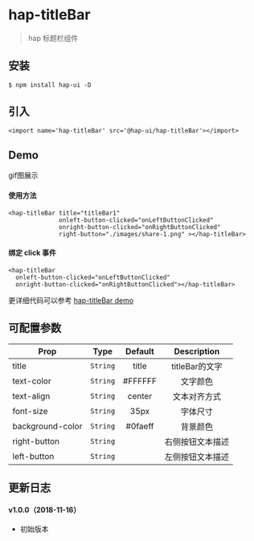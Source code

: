 # hap-titleBar

> hap 标题栏组件


## 安装

```js{4}
$ npm install hap-ui -D
```

## 引入
```js{4}
<import name='hap-titleBar' src='@hap-ui/hap-titleBar'></import>
```

## Demo

gif图展示

#### 使用方法

```js{4}
<hap-titleBar title="titleBar1"
              onleft-button-clicked="onLeftButtonClicked"
              onright-button-clicked="onRightButtonClicked"
              right-button="./images/share-1.png" ></hap-titleBar>
```

#### 绑定 click 事件

```js{4}
<hap-titleBar
  onleft-button-clicked="onLeftButtonClicked"
  onright-button-clicked="onRightButtonClicked"></hap-titleBar>
```

更详细代码可以参考 [hap-titleBar demo](https://github.com/CooCooFE/hap-ui/src/ux-titleBar/index.ux)

## 可配置参数

| Prop        | Type        | Default | Description |
|-------------|------------|:--------:|:-----------:|
| title       | `String`   |    title |titleBar的文字|
| text-color  | `String`   | #FFFFFF | 文字颜色|
| text-align  | `String`   | center| 文本对齐方式|
| font-size   | `String`   | 35px | 字体尺寸|
| background-color | `String` | #0faeff | 背景颜色 |
| right-button | `String` |  | 右侧按钮文本描述 |
| left-button  | `String` |  | 左侧按钮文本描述 |

## 更新日志

#### v1.0.0（2018-11-16）
* 初始版本

